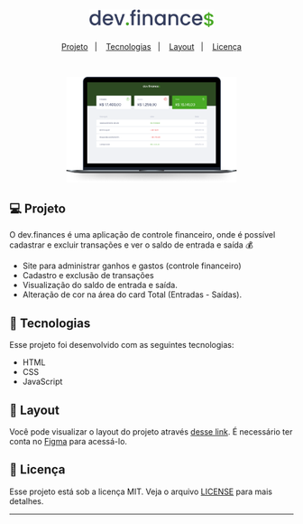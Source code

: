 <h1 align="center">
  <img alt="dev.finances" title="dev.finances" src="./assets/logo-black.svg" width="220px" />
</h1>

<p align="center">
  <a href="#-projeto">Projeto</a>&nbsp;&nbsp;&nbsp;|&nbsp;&nbsp;&nbsp;
  <a href="#-tecnologias">Tecnologias</a>&nbsp;&nbsp;&nbsp;|&nbsp;&nbsp;&nbsp;  
  <a href="#-layout">Layout</a>&nbsp;&nbsp;&nbsp;|&nbsp;&nbsp;&nbsp;
  <a href="#memo-licença">Licença</a>
</p>

<br>

<p align="center">
  <img alt="dev.finances" src="./assets/devfinances.png" width="60%">
</p>

## 💻 Projeto

O dev.finances é uma aplicação de controle financeiro, onde é possível cadastrar e excluir transações e ver o saldo de entrada e saída 💰

* Site para administrar ganhos e gastos (controle financeiro)
* Cadastro e exclusão de transações
* Visualização do saldo de entrada e saída.
* Alteração de cor na área do card Total (Entradas - Saídas).

## 🚀 Tecnologias

Esse projeto foi desenvolvido com as seguintes tecnologias:

- HTML
- CSS
- JavaScript

## 🔖 Layout

Você pode visualizar o layout do projeto através [desse link](https://www.figma.com/file/xUaN30y3y0XOGD17j8xnLG/dev.finances?node-id=0%3A1). É necessário ter conta no [Figma](https://figma.com) para acessá-lo.

## :memo: Licença

Esse projeto está sob a licença MIT. Veja o arquivo [LICENSE](LICENSE.md) para mais detalhes.

---

